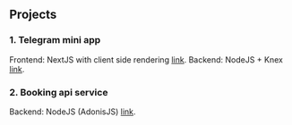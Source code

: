 ## Projects

### 1. Telegram mini app

Frontend: NextJS with client side rendering [link](/tgminiapp/frontend/).
Backend: NodeJS + Knex [link](/tgminiapp/backend/).

### 2. Booking api service

Backend: NodeJS (AdonisJS) [link](/booking-service/).